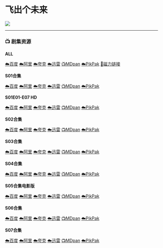 # 飞出个未来

![](/image/p9932851_b_h8_ab.jpg)

---

### 📺 剧集资源

**ALL**

[☁️百度](https://pan.baidu.com/s/1atWZ_JlrRERRrpZ5H3qckg?pwd=4nsp)  [☁️阿里](https://www.aliyundrive.com/s/koZc3c6EZYy)  [☁️夸克](https://pan.quark.cn/s/8ed1ec5247d7)  [☁️迅雷](https://pan.xunlei.com/s/VNnhLfV2NkQmvJ8HW9AECLvqA1?pwd=nvba#)  [📺MDpan](https://pan.mdsub.top/%E9%A3%9E%E5%87%BA%E4%B8%AA%E6%9C%AA%E6%9D%A5)  [☁️PikPak](https://mypikpak.com/s/VNmJJMDegPJz7uTCzry7Gndwo1) [🧲磁力链接](magnet:?xt=urn:btih:527e3a1a18085e888d41b29ffef0c668d6b651c6)

**S01合集** <Badge type="tip" text="幻翔字幕组" />

[☁️百度](https://pan.baidu.com/s/1atWZ_JlrRERRrpZ5H3qckg?pwd=4nsp)  [☁️阿里](https://www.aliyundrive.com/s/4Uoh8BmSuiF)  [☁️夸克](https://pan.quark.cn/s/8ed1ec5247d7)  [☁️迅雷](https://pan.xunlei.com/s/VNnhM4AL30F1o25d22UvK3c5A1?pwd=q5e8#)  [📺MDpan](https://pan.mdsub.top/%E9%A3%9E%E5%87%BA%E4%B8%AA%E6%9C%AA%E6%9D%A5)  [☁️PikPak](https://mypikpak.com/s/VNmJJMDegPJz7uTCzry7Gndwo1)

**S01E01-E07 HD** <Badge type="tip" text="幻翔字幕组" />

[☁️百度](https://pan.baidu.com/s/1naExysaecxabtfgL4P70rA?pwd=5wkv)  [☁️阿里](https://www.aliyundrive.com/s/CXNTqnmFSHv)  [☁️夸克](https://pan.quark.cn/s/8ed1ec5247d7)  [☁️迅雷](https://pan.xunlei.com/s/VNnhM80gmb272iAKujLTKx_vA1?pwd=gur2#)  [📺MDpan](https://pan.mdsub.top/%E9%A3%9E%E5%87%BA%E4%B8%AA%E6%9C%AA%E6%9D%A5)  [☁️PikPak](https://mypikpak.com/s/VNmJJMDegPJz7uTCzry7Gndwo1)

**S02合集** <Badge type="tip" text="幻翔字幕组" />

[☁️百度](https://pan.baidu.com/s/1atWZ_JlrRERRrpZ5H3qckg?pwd=4nsp)  [☁️阿里](https://www.aliyundrive.com/s/itNWHAGuCtE)  [☁️夸克](https://pan.quark.cn/s/8ed1ec5247d7)  [☁️迅雷](https://pan.xunlei.com/s/VNnhM0FqjbNsCAjwLQFv4hU1A1?pwd=qgz7#)  [📺MDpan](https://pan.mdsub.top/%E9%A3%9E%E5%87%BA%E4%B8%AA%E6%9C%AA%E6%9D%A5)  [☁️PikPak](https://mypikpak.com/s/VNmJJMDegPJz7uTCzry7Gndwo1)

**S03合集** <Badge type="tip" text="幻翔字幕组" />

[☁️百度](https://pan.baidu.com/s/1atWZ_JlrRERRrpZ5H3qckg?pwd=4nsp)  [☁️阿里](https://www.aliyundrive.com/s/v5tpqMHkfzn)  [☁️夸克](https://pan.quark.cn/s/8ed1ec5247d7)  [☁️迅雷](https://pan.xunlei.com/s/VNnhLy0Kig6iwEqUa6Qdhj62A1?pwd=9auq#)  [📺MDpan](https://pan.mdsub.top/%E9%A3%9E%E5%87%BA%E4%B8%AA%E6%9C%AA%E6%9D%A5)  [☁️PikPak](https://mypikpak.com/s/VNmJJMDegPJz7uTCzry7Gndwo1)

**S04合集** <Badge type="tip" text="幻翔字幕组" /> <Badge type="info" text="网友译制" />

[☁️百度](https://pan.baidu.com/s/1atWZ_JlrRERRrpZ5H3qckg?pwd=4nsp)  [☁️阿里](https://www.aliyundrive.com/s/Kb5besQ7GjV)  [☁️夸克](https://pan.quark.cn/s/8ed1ec5247d7)  [☁️迅雷](https://pan.xunlei.com/s/VNnhLttxuY2Z7ce1NeZglytBA1?pwd=vay2#)  [📺MDpan](https://pan.mdsub.top/%E9%A3%9E%E5%87%BA%E4%B8%AA%E6%9C%AA%E6%9D%A5)  [☁️PikPak](https://mypikpak.com/s/VNmJJMDegPJz7uTCzry7Gndwo1)

**S05合集电影版** <Badge type="info" text="网友译制" /> <Badge type="warning" text="一剑狂澜" />

[☁️百度](https://pan.baidu.com/s/1atWZ_JlrRERRrpZ5H3qckg?pwd=4nsp)  [☁️阿里](https://www.aliyundrive.com/s/eVHQJGL6xzE)  [☁️夸克](https://pan.quark.cn/s/8ed1ec5247d7)  [☁️迅雷](https://pan.xunlei.com/s/VNnhLqgrcC5GDDjZ8yPqp0vWA1?pwd=fsn5#)  [📺MDpan](https://pan.mdsub.top/%E9%A3%9E%E5%87%BA%E4%B8%AA%E6%9C%AA%E6%9D%A5)  [☁️PikPak](https://mypikpak.com/s/VNmJJMDegPJz7uTCzry7Gndwo1)

**S06合集** <Badge type="info" text="网友译制" />

[☁️百度](https://pan.baidu.com/s/1atWZ_JlrRERRrpZ5H3qckg?pwd=4nsp)  [☁️阿里](https://www.aliyundrive.com/s/6ztV7xn2283)  [☁️夸克](https://pan.quark.cn/s/8ed1ec5247d7)  [☁️迅雷](https://pan.xunlei.com/s/VNnhLn3Js8RQUxKQthemxmqcA1?pwd=wcbs#)  [📺MDpan](https://pan.mdsub.top/%E9%A3%9E%E5%87%BA%E4%B8%AA%E6%9C%AA%E6%9D%A5)  [☁️PikPak](https://mypikpak.com/s/VNmJJMDegPJz7uTCzry7Gndwo1)

**S07合集** <Badge type="warning" text="飞出个未来字幕组" />

[☁️百度](https://pan.baidu.com/s/1atWZ_JlrRERRrpZ5H3qckg?pwd=4nsp)  [☁️阿里](https://www.aliyundrive.com/s/yBHMxKkN55G)  [☁️夸克](https://pan.quark.cn/s/8ed1ec5247d7)  [☁️迅雷](https://pan.xunlei.com/s/VNnhLircW4p1gOsN30HXcx4KA1?pwd=zw2b#)  [📺MDpan](https://pan.mdsub.top/%E9%A3%9E%E5%87%BA%E4%B8%AA%E6%9C%AA%E6%9D%A5)  [☁️PikPak](https://mypikpak.com/s/VNmJJMDegPJz7uTCzry7Gndwo1)